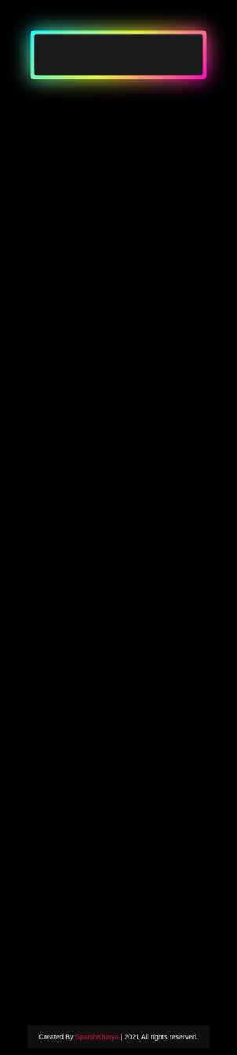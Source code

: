 <html lang="en" dir="ltr">
   <head>
      <meta charset="utf-8">
      <title>Clock</title>
      <link rel="stylesheet" href="styleclock.css">
   </head>
  <style>
    *{
  margin: 0;
  padding: 0;
  font-family: 'Poppins', sans-serif;
}
html,body{
  display: grid;
  height: 100%;
  place-items: center;
  background: #000;
}
.wrapper{
  height: 100px;
  width: 360px;
  position: relative;
  background: linear-gradient(135deg, #14ffe9, #ffeb3b, #ff00e0);
  border-radius: 10px;
  cursor: default;
  animation: animate 1.5s linear infinite;
}
.wrapper .display,
.wrapper span{
  position: absolute;
  top: 50%;
  left: 50%;
  transform: translate(-50%, -50%);
}
.wrapper .display{
  z-index: 999;
  height: 85px;
  width: 345px;
  background: #1b1b1b;
  border-radius: 6px;
  text-align: center;
}
.display #time{
  line-height: 85px;
  color: #fff;
  font-size: 50px;
  font-weight: 600;
  letter-spacing: 1px;
  background: linear-gradient(135deg, #14ffe9, #ffeb3b, #ff00e0);
  -webkit-background-clip: text;
  -webkit-text-fill-color: transparent;
  animation: animate 1.5s linear infinite;
}
@keyframes animate {
  100%{
    filter: hue-rotate(360deg);
  }
}
.wrapper span{
  height: 100%;
  width: 100%;
  border-radius: 10px;
  background: inherit;
}
.wrapper span:first-child{
  filter: blur(7px);
}
.wrapper span:last-child{
  filter: blur(20px);
}
     footer{
    background: #111;
    padding: 15px 23px;
    color: #fff;
    text-align: center;
}
footer span a{
    color: crimson;
    text-decoration: none;
}
footer span a:hover{
    text-decoration: underline;
}
  </style>
   <body>
      <div class="wrapper">
         <div class="display">
            <div id="time"></div>
         </div>
         <span></span>
         <span></span>
      </div>
      <script>
         setInterval(()=>{
           const time = document.querySelector(".display #time");
           let date = new Date();
           let hours = date.getHours();
           let minutes = date.getMinutes();
           let seconds = date.getSeconds();
           let day_night = "AM";
           if(hours > 12){
             day_night = "PM";
             hours = hours - 12;
           }
           if(seconds < 10){
             seconds = "0" + seconds;
           }
           if(minutes < 10){
             minutes = "0" + minutes;
           }
           if(hours < 10){
             hours = "0" + hours;
           }
           time.textContent = hours + ":" + minutes + ":" + seconds + " "+ day_night;
         });
      </script>
         <footer>
        <span>Created By <a href="#">SparshKharya</a> | <span class="far fa-copyright"></span> 2021 All rights reserved.</span>
    </footer>
   </body>
</html>
